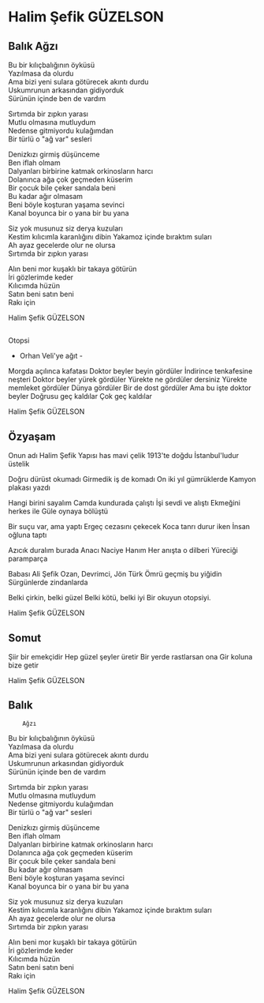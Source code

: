 # Halim Şefik GÜZELSON

## Balık Ağzı

Bu bir kılıçbalığının öyküsü  
Yazılmasa da olurdu  
Ama bizi yeni sulara götürecek akıntı durdu  
Uskumrunun arkasından gidiyorduk  
Sürünün içinde ben de vardım
  
Sırtımda bir zıpkın yarası  
Mutlu olmasına mutluydum  
Nedense gitmiyordu kulağımdan  
Bir türlü o "ağ var" sesleri
  
Denizkızı girmiş düşünceme  
Ben iflah olmam  
Dalyanları birbirine katmak orkinosların harcı  
Dolanınca ağa çok geçmeden küserim  
Bir çocuk bile çeker sandala beni  
Bu kadar ağır olmasam  
Beni böyle koşturan yaşama sevinci  
Kanal boyunca bir o yana bir bu yana 
 
Siz  yok musunuz  siz derya kuzuları  
Kestim kılıcımla karanlığını dibin
Yakamoz içinde bıraktım suları  
Ah ayaz gecelerde olur ne olursa  
Sırtımda bir zıpkın yarası 
 
Alın beni mor kuşaklı bir takaya götürün  
İri gözlerimde keder  
Kılıcımda hüzün  
Satın beni  satın beni  
Rakı için

Halim Şefik GÜZELSON

## 
  Otopsi

- Orhan Veli'ye ağıt -

Morgda açılınca kafatası
Doktor beyler beyin gördüler
İndirince tenkafesine neşteri
Doktor beyler yürek gördüler
Yürekte ne gördüler dersiniz
Yürekte memleket gördüler
Dünya gördüler
Bir de dost gördüler
Ama bu işte doktor beyler
Doğrusu geç kaldılar
Çok geç kaldılar

Halim Şefik GÜZELSON

## Özyaşam

Onun adı Halim Şefik
Yapısı has mavi çelik
1913'te doğdu
İstanbul'ludur üstelik

Doğru dürüst okumadı
Girmedik iş de komadı
On iki yıl gümrüklerde
Kamyon plakası yazdı

Hangi birini sayalım
Camda kundurada çalıştı
İşi sevdi ve alıştı
Ekmeğini herkes ile
Güle oynaya bölüştü

Bir suçu var, ama yaptı
Ergeç cezasını çekecek
Koca tanrı durur iken
İnsan oğluna taptı

Azıcık duralım burada
Anacı Naciye Hanım
Her anışta o dilberi
Yüreciği paramparça

Babası Ali Şefik
Ozan, Devrimci, Jön Türk
Ömrü geçmiş bu yiğidin
Sürgünlerde zindanlarda

Belki çirkin, belki güzel
Belki kötü, belki iyi
Bir okuyun otopsiyi.

Halim Şefik GÜZELSON

## Somut

Şiir bir emekçidir
Hep güzel şeyler üretir
Bir yerde rastlarsan ona
Gir koluna bize getir

Halim Şefik GÜZELSON

## Balık 
		Ağzı

Bu bir kılıçbalığının öyküsü  
Yazılmasa da olurdu  
Ama bizi yeni sulara götürecek akıntı durdu  
Uskumrunun arkasından gidiyorduk  
Sürünün içinde ben de vardım
  
Sırtımda bir zıpkın yarası  
Mutlu olmasına mutluydum  
Nedense gitmiyordu kulağımdan  
Bir türlü o "ağ var" sesleri
  
Denizkızı girmiş düşünceme  
Ben iflah olmam  
Dalyanları birbirine katmak orkinosların harcı  
Dolanınca ağa çok geçmeden küserim  
Bir çocuk bile çeker sandala beni  
Bu kadar ağır olmasam  
Beni böyle koşturan yaşama sevinci  
Kanal boyunca bir o yana bir bu yana 
 
Siz  yok musunuz  siz derya kuzuları  
Kestim kılıcımla karanlığını dibin
Yakamoz içinde bıraktım suları  
Ah ayaz gecelerde olur ne olursa  
Sırtımda bir zıpkın yarası 
 
Alın beni mor kuşaklı bir takaya götürün  
İri gözlerimde keder  
Kılıcımda hüzün  
Satın beni  satın beni  
Rakı için

Halim Şefik GÜZELSON